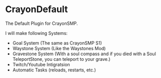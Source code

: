 # CrayonDefault
The Default Plugin for CrayonSMP.

I will make following Systems:
- Goal System (The same as CrayonSMP S1)
- Waystone System (Like the Waystones Mod)
- Gravestone System (With a soul compass and if you died with a Soul TeleportStone, you can teleport to your grave.)
- Twitch/Youtube Intigratsion
- Automatic Tasks (reloads, restarts, etc.)